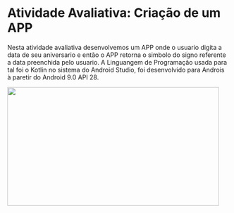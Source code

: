 # 
<h1> Atividade Avaliativa: Criação de um APP </h1>

Nesta atividade avaliativa desenvolvemos um APP onde o usuario digita a data de seu aniversario e então o APP retorna o simbolo do signo referente a data preenchida pelo usuario.
A Linguangem de Programação usada para tal foi o Kotlin no sistema do Android Studio, foi desenvolvido para Androis à paretir do Android 9.0 API 28. 


<img src="https://gifs.eco.br/wp-content/uploads/2023/04/gifs-com-os-zodiacos-15.gif" width="480" height="270" />
